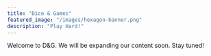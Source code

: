 ```yaml
---
title: "Dice & Games"
featured_image: "/images/hexagon-banner.png"
description: "Play Hard!"
---
```

Welcome to D&G. We will be expanding our content soon. Stay tuned!
